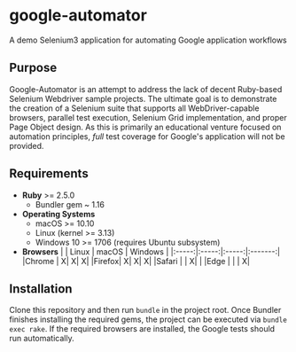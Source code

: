 # google-automator

A demo Selenium3 application for automating Google application workflows

## Purpose

Google-Automator is an attempt to address the lack of decent Ruby-based Selenium Webdriver sample projects. The ultimate goal is to demonstrate the creation of a Selenium suite that supports all WebDriver-capable browsers, parallel test execution, Selenium Grid implementation, and proper Page Object design. As this is primarily an educational venture focused on automation principles, _full_ test coverage for Google's application will not be provided.

## Requirements

* __Ruby__ >= 2.5.0
  * Bundler gem ~ 1.16
* __Operating Systems__
  * macOS >= 10.10
  * Linux (kernel >= 3.13)
  * Windows 10 >= 1706 (requires Ubuntu subsystem)
* __Browsers__
|       | Linux | macOS | Windows |
|:-----:|:-----:|:-----:|:-------:|
|Chrome |      X|      X|        X|
|Firefox|      X|      X|        X|
|Safari |       |      X|         |
|Edge   |       |       |        X|

## Installation

Clone this repository and then run `bundle` in the project root. Once Bundler finishes installing the required gems, the project can be executed via `bundle exec rake`. If the required browsers are installed, the Google tests should run automatically.
